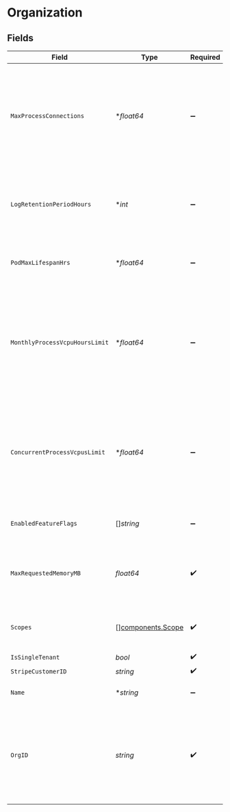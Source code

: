 # Organization


## Fields

| Field                                                                                                                             | Type                                                                                                                              | Required                                                                                                                          | Description                                                                                                                       | Example                                                                                                                           |
| --------------------------------------------------------------------------------------------------------------------------------- | --------------------------------------------------------------------------------------------------------------------------------- | --------------------------------------------------------------------------------------------------------------------------------- | --------------------------------------------------------------------------------------------------------------------------------- | --------------------------------------------------------------------------------------------------------------------------------- |
| `MaxProcessConnections`                                                                                                           | **float64*                                                                                                                        | :heavy_minus_sign:                                                                                                                | The maximum number of inbound connections that can be made to a process<br/>If undefined, the default is 1024 connections         |                                                                                                                                   |
| `LogRetentionPeriodHours`                                                                                                         | **int*                                                                                                                            | :heavy_minus_sign:                                                                                                                | The retention period for process logs in hours<br/>If undefined, the default is 72h                                               |                                                                                                                                   |
| `PodMaxLifespanHrs`                                                                                                               | **float64*                                                                                                                        | :heavy_minus_sign:                                                                                                                | The maximum lifespan in hours of a pod.                                                                                           |                                                                                                                                   |
| `MonthlyProcessVcpuHoursLimit`                                                                                                    | **float64*                                                                                                                        | :heavy_minus_sign:                                                                                                                | The maximum number of monthly process vcpu hours that can be run by the organization<br/>If undefined, the organization has no limit. |                                                                                                                                   |
| `ConcurrentProcessVcpusLimit`                                                                                                     | **float64*                                                                                                                        | :heavy_minus_sign:                                                                                                                | The maximum number of concurrent processes that can be run by the organization<br/>If undefined, the organization has no limit.   |                                                                                                                                   |
| `EnabledFeatureFlags`                                                                                                             | []*string*                                                                                                                        | :heavy_minus_sign:                                                                                                                | The features enabled for this org and user.                                                                                       |                                                                                                                                   |
| `MaxRequestedMemoryMB`                                                                                                            | *float64*                                                                                                                         | :heavy_check_mark:                                                                                                                | The maximum memory in MB that can be used by any process in this org.                                                             |                                                                                                                                   |
| `Scopes`                                                                                                                          | [][components.Scope](../../models/components/scope.md)                                                                            | :heavy_check_mark:                                                                                                                | The scopes the user who loaded this has on this org.                                                                              |                                                                                                                                   |
| `IsSingleTenant`                                                                                                                  | *bool*                                                                                                                            | :heavy_check_mark:                                                                                                                | N/A                                                                                                                               |                                                                                                                                   |
| `StripeCustomerID`                                                                                                                | *string*                                                                                                                          | :heavy_check_mark:                                                                                                                | N/A                                                                                                                               |                                                                                                                                   |
| `Name`                                                                                                                            | **string*                                                                                                                         | :heavy_minus_sign:                                                                                                                | The name of an organization.                                                                                                      |                                                                                                                                   |
| `OrgID`                                                                                                                           | *string*                                                                                                                          | :heavy_check_mark:                                                                                                                | System generated unique identifier for an organization. Not guaranteed to have a specific format.                                 | org-6f706e83-0ec1-437a-9a46-7d4281eb2f39                                                                                          |